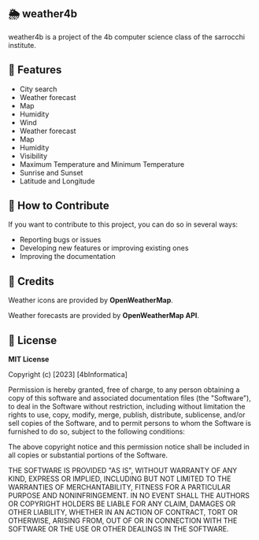 
## 🌦️ weather4b

weather4b is a project of the 4b computer science class of the sarrocchi institute.



## 🌟 Features

- City search
- Weather forecast
- Map
- Humidity
- Wind
- Weather forecast
- Map
- Humidity
- Visibility
- Maximum Temperature and Minimum Temperature
- Sunrise and Sunset
- Latitude and Longitude


## 🤝 How to Contribute
If you want to contribute to this project, you can do so in several ways:

- Reporting bugs or issues 
- Developing new features or improving existing ones
- Improving the documentation
## 🙌  Credits
Weather icons are provided by **OpenWeatherMap**.

Weather forecasts are provided by **OpenWeatherMap API**.
## 📄 License

**MIT License**

Copyright (c) [2023] [4bInformatica]

Permission is hereby granted, free of charge, to any person obtaining a copy
of this software and associated documentation files (the "Software"), to deal
in the Software without restriction, including without limitation the rights
to use, copy, modify, merge, publish, distribute, sublicense, and/or sell
copies of the Software, and to permit persons to whom the Software is
furnished to do so, subject to the following conditions:

The above copyright notice and this permission notice shall be included in all
copies or substantial portions of the Software.

THE SOFTWARE IS PROVIDED "AS IS", WITHOUT WARRANTY OF ANY KIND, EXPRESS OR
IMPLIED, INCLUDING BUT NOT LIMITED TO THE WARRANTIES OF MERCHANTABILITY,
FITNESS FOR A PARTICULAR PURPOSE AND NONINFRINGEMENT. IN NO EVENT SHALL THE
AUTHORS OR COPYRIGHT HOLDERS BE LIABLE FOR ANY CLAIM, DAMAGES OR OTHER
LIABILITY, WHETHER IN AN ACTION OF CONTRACT, TORT OR OTHERWISE, ARISING FROM,
OUT OF OR IN CONNECTION WITH THE SOFTWARE OR THE USE OR OTHER DEALINGS IN THE
SOFTWARE.

